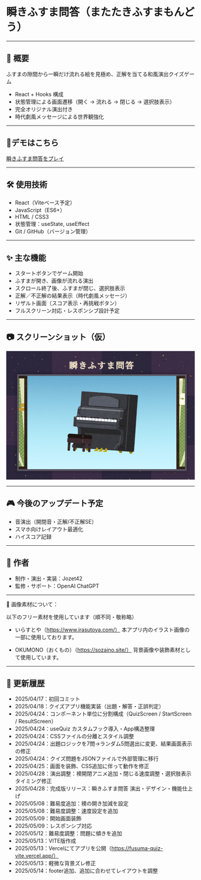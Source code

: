 # 瞬きふすま問答（またたきふすまもんどう）

---

## 🎯 概要

ふすまの隙間から一瞬だけ流れる絵を見極め、正解を当てる和風演出クイズゲーム

- React + Hooks 構成
- 状態管理による画面遷移（開く → 流れる → 閉じる → 選択肢表示）
- 完全オリジナル演出付き
- 時代劇風メッセージによる世界観強化

---

## 🔗デモはこちら

 [瞬きふすま問答をプレイ](https://fusuma-quiz-vite.vercel.app/)

---

## 🛠 使用技術

- React（Viteベース予定）
- JavaScript（ES6+）
- HTML / CSS3
- 状態管理：useState, useEffect
- Git / GitHub（バージョン管理）

---

## ✨ 主な機能

- スタートボタンでゲーム開始
- ふすまが開き、画像が流れる演出
- スクロール終了後、ふすまが閉じ、選択肢表示
- 正解／不正解の結果表示（時代劇風メッセージ）
- リザルト画面（スコア表示・再挑戦ボタン）
- フルスクリーン対応・レスポンシブ設計予定

---

## 📷 スクリーンショット（仮）

![ゲーム画面](./public/SS_Fv.png)

---

## 🎮 今後のアップデート予定

- 音演出（開閉音・正解/不正解SE）
- スマホ向けレイアウト最適化
- ハイスコア記録

---

## 🐲 作者

- 制作・演出・実装：Jozet42
- 監修・サポート：OpenAI ChatGPT

---

📜 画像素材について：

以下のフリー素材を使用しています（順不同・敬称略）

- いらすとや（https://www.irasutoya.com/）
本アプリ内のイラスト画像の一部に使用しております。

- OKUMONO（おくもの）（https://sozaino.site/）
背景画像や装飾素材として使用しています。

---


## 📝 更新履歴

- 2025/04/17：初回コミット
- 2025/04/18：クイズアプリ機能実装（出題・解答・正誤判定）
- 2025/04/24：コンポーネント単位に分割構成（QuizScreen / StartScreen / ResultScreen）
- 2025/04/24：useQuiz カスタムフック導入・App構造整理
- 2025/04/24：CSSファイルの分離とスタイル調整
- 2025/04/24：出題ロジックを7問→ランダム5問選出に変更、結果画面表示の修正
- 2025/04/24：クイズ問題をJSONファイルで外部管理に移行
- 2025/04/25：画面を装飾、CSS追加に伴って動作を修正
- 2025/04/28：演出調整：襖開閉アニメ追加・閉じる速度調整・選択肢表示タイミング修正
- 2025/04/28：完成版リリース：瞬きふすま問答 演出・デザイン・機能仕上げ
- 2025/05/08：難易度追加：襖の開き加減を設定
- 2025/05/08：難易度調整：速度設定を追加
- 2025/05/09：開始画面装飾
- 2025/05/09：レスポンシブ対応
- 2025/05/12：難易度調整：問題に傾きを追加
- 2025/05/13：VITE版作成
- 2025/05/13：Vercelにてアプリを公開（https://fusuma-quiz-vite.vercel.app/）
- 2025/05/13：軽微な背景ズレ修正
- 2025/05/14：footer追加、追加に合わせてレイアウトを調整
